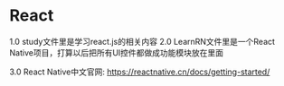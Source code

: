 # React

1.0
study文件里是学习react.js的相关内容
2.0
LearnRN文件里是一个React Native项目，打算以后把所有UI控件都做成功能模块放在里面

3.0
React Native中文官网: https://reactnative.cn/docs/getting-started/
